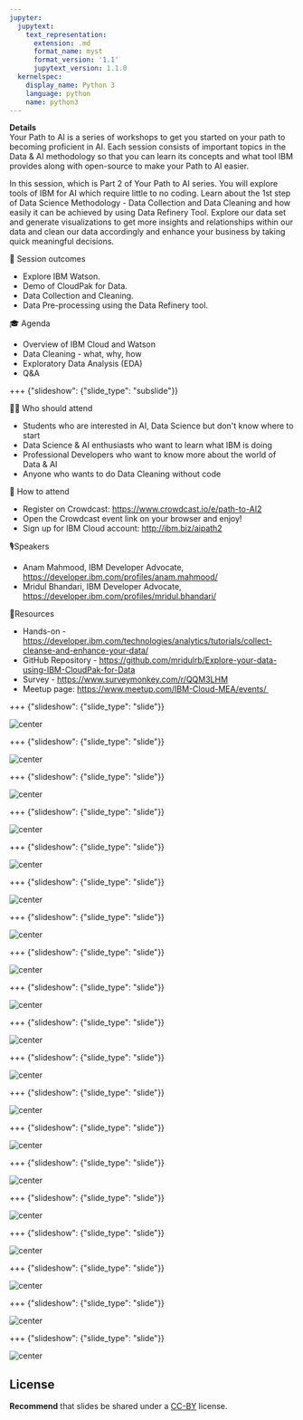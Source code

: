 ```yaml
---
jupyter:
  jupytext:
    text_representation:
      extension: .md
      format_name: myst
      format_version: '1.1'
      jupytext_version: 1.1.0
  kernelspec:
    display_name: Python 3
    language: python
    name: python3
---
```

<!-- 
+++ {"slideshow": {"slide_type": "slide"}} -->

<!-- # Tutorial slides

- Slides are optional (e.g., you may not use them if your presentation is via live coding).
- If the pre-recorded presentations will use slides, we request that you deposit the slides in this folder. 

<!-- 
## Use text-based source

- We ask that you use text-based formats for your slides, e.g., markdown 
- This markdown file is an example source for slides using `nbconvert` and Reveal. See the GitHub action '.github/workflows/slides.yml' in this repo so see how this markdown file is converted to a HTML slide show and published on GitHub Pages - https://fawazsiddiqi.github.io/slides_to_pages

+++ {"slideshow": {"slide_type": "subslide"}}

## An example sub-slide

- Another option: you can write your slide content using markdown and use an app for slide design, like [Deckset](https://www.deckset.com) or similar.

+++ {"slideshow": {"slide_type": "slide"}}

## Naming convention and file list

- Use a **naming convention** where each file name starts with a number, reflecting the order of use in the presentation of the tutorial.
- List your slide files in a markdown, with a brief description.


+++ {"slideshow": {"slide_type": "slide"}} 
-->

**Details** <br />
Your Path to AI is a series of workshops to get you started on your path to becoming proficient in AI. Each session consists of important topics in the Data & AI methodology so that you can learn its concepts and what tool IBM provides along with open-source to make your Path to AI easier.

In this session, which is Part 2 of Your Path to AI series. You will explore tools of IBM for AI which require little to no coding. Learn about the 1st step of Data Science Methodology - Data Collection and Data Cleaning and how easily it can be achieved by using Data Refinery Tool. Explore our data set and generate visualizations to get more insights and relationships within our data and clean our data accordingly and enhance your business by taking quick meaningful decisions.

🌟 Session outcomes
- Explore IBM Watson.
- Demo of CloudPak for Data.
- Data Collection and Cleaning.
- Data Pre-processing using the Data Refinery tool.

🎓 Agenda
- Overview of IBM Cloud and Watson
- Data Cleaning - what, why, how
- Exploratory Data Analysis (EDA)
- Q&A

+++ {"slideshow": {"slide_type": "subslide"}}

👩‍💻 Who should attend
- Students who are interested in AI, Data Science but don't know where to start
- Data Science & AI enthusiasts who want to learn what IBM is doing
- Professional Developers who want to know more about the world of Data & AI
- Anyone who wants to do Data Cleaning without code

🍪 How to attend
- Register on Crowdcast: https://www.crowdcast.io/e/path-to-AI2
- Open the Crowdcast event link on your browser and enjoy!
- Sign up for IBM Cloud account: http://ibm.biz/aipath2

🎙Speakers
- Anam Mahmood, IBM Developer Advocate, https://developer.ibm.com/profiles/anam.mahmood/
- Mridul Bhandari, IBM Developer Advocate, https://developer.ibm.com/profiles/mridul.bhandari/

🎈Resources
- Hands-on - https://developer.ibm.com/technologies/analytics/tutorials/collect-cleanse-and-enhance-your-data/
- GitHub Repository - https://github.com/mridulrb/Explore-your-data-using-IBM-CloudPak-for-Data
- Survey - https://www.surveymonkey.com/r/QQM3LHM
- Meetup page: https://www.meetup.com/IBM-Cloud-MEA/events/ 


+++ {"slideshow": {"slide_type": "slide"}}

![center](https://github.com/mridulrb/Explore-your-data-using-IBM-CloudPak-for-Data/blob/master/images/slide_images/Slide1.png?raw=true)

+++ {"slideshow": {"slide_type": "slide"}}

![center](https://github.com/mridulrb/Explore-your-data-using-IBM-CloudPak-for-Data/blob/master/images/slide_images/Slide2.png?raw=true)

+++ {"slideshow": {"slide_type": "slide"}}

![center](https://github.com/mridulrb/Explore-your-data-using-IBM-CloudPak-for-Data/blob/master/images/slide_images/Slide3.png?raw=true)

+++ {"slideshow": {"slide_type": "slide"}}

![center](https://github.com/mridulrb/Explore-your-data-using-IBM-CloudPak-for-Data/blob/master/images/slide_images/slide_images/Slide4.png?raw=true)

+++ {"slideshow": {"slide_type": "slide"}}

![center](https://github.com/mridulrb/Explore-your-data-using-IBM-CloudPak-for-Data/blob/master/images/slide_images/Slide5.png?raw=true)

+++ {"slideshow": {"slide_type": "slide"}}

![center](https://github.com/mridulrb/Explore-your-data-using-IBM-CloudPak-for-Data/blob/master/images/slide_images/Slide6.png?raw=true)

+++ {"slideshow": {"slide_type": "slide"}}

![center](https://github.com/mridulrb/Explore-your-data-using-IBM-CloudPak-for-Data/blob/master/images/slide_images/Slide7.png?raw=true)

+++ {"slideshow": {"slide_type": "slide"}}

![center](https://github.com/mridulrb/Explore-your-data-using-IBM-CloudPak-for-Data/blob/master/images/slide_images/Slide8.png?raw=true)

+++ {"slideshow": {"slide_type": "slide"}}

![center](https://github.com/mridulrb/Explore-your-data-using-IBM-CloudPak-for-Data/blob/master/images/slide_images/Slide9.png?raw=true)

+++ {"slideshow": {"slide_type": "slide"}}

![center](https://github.com/mridulrb/Explore-your-data-using-IBM-CloudPak-for-Data/blob/master/images/slide_images/Slide10.png?raw=true)

+++ {"slideshow": {"slide_type": "slide"}}

![center](https://github.com/mridulrb/Explore-your-data-using-IBM-CloudPak-for-Data/blob/master/images/slide_images/Slide11.png?raw=true)

+++ {"slideshow": {"slide_type": "slide"}}

![center](https://github.com/mridulrb/Explore-your-data-using-IBM-CloudPak-for-Data/blob/master/images/slide_images/Slide12.png?raw=true)

+++ {"slideshow": {"slide_type": "slide"}}

![center](https://github.com/mridulrb/Explore-your-data-using-IBM-CloudPak-for-Data/blob/master/images/slide_images/Slide13.png?raw=true)

+++ {"slideshow": {"slide_type": "slide"}}

![center](https://github.com/mridulrb/Explore-your-data-using-IBM-CloudPak-for-Data/blob/master/images/slide_images/Slide14.png?raw=true)

+++ {"slideshow": {"slide_type": "slide"}}

![center](https://github.com/mridulrb/Explore-your-data-using-IBM-CloudPak-for-Data/blob/master/images/slide_images/Slide15.png?raw=true)

+++ {"slideshow": {"slide_type": "slide"}}

![center](https://github.com/mridulrb/Explore-your-data-using-IBM-CloudPak-for-Data/blob/master/images/slide_images/Slide16.png?raw=true)

+++ {"slideshow": {"slide_type": "slide"}}

![center](https://github.com/mridulrb/Explore-your-data-using-IBM-CloudPak-for-Data/blob/master/images/slide_images/Slide17.png?raw=true)

+++ {"slideshow": {"slide_type": "slide"}}

![center](https://github.com/mridulrb/Explore-your-data-using-IBM-CloudPak-for-Data/blob/master/images/slide_images/Slide18.png?raw=true)

+++ {"slideshow": {"slide_type": "slide"}}

![center](https://github.com/mridulrb/Explore-your-data-using-IBM-CloudPak-for-Data/blob/master/images/slide_images/Slide19.png?raw=true)


## License

**Recommend** that slides be shared under a [CC-BY](https://creativecommons.org/licenses/by/4.0/) license.
